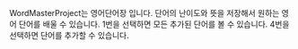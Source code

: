 WordMasterProject는 영어단어장 입니다.
단어의 난이도와 뜻을 저장해서 원하는 영어 단어를 배울 수 있습니다.
1번을 선택하면 모든 추가된 단어를 볼 수 있습니다.
4번을 선택하면 단어를 추가할 수 있습니다.